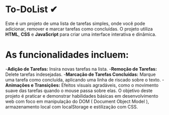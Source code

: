 # To-DoList ✔

Este é um projeto de uma lista de tarefas simples, onde você pode adicionar, remover e marcar tarefas como concluídas. O projeto utiliza **HTML**, **CSS** e **JavaScript** para criar uma interface interativa e dinâmica. 

# As funcionalidades incluem:

-**Adição de Tarefas:** Insira novas tarefas na lista.
-**Remoção de Tarefas:** Delete tarefas indesejadas.
-**Marcação de Tarefas Concluídas:** Marque uma tarefa como concluída, aplicando uma linha de riscado sobre o texto.
-**Animações e Transições:** Efeitos visuais agradáveis, como o movimento suave das tarefas quando o mouse passa sobre elas.
O objetivo deste projeto é praticar e demonstrar habilidades básicas em desenvolvimento web com foco em manipulação do DOM ( Document Object Model ), armazenamento local com localStorage e estilização com CSS.
